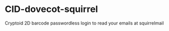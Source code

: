 CID-dovecot-squirrel
============

Cryptoid 2D barcode passwordless login to read your emails at squirrelmail
